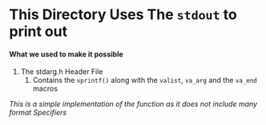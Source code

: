 # This Directory Uses The `stdout` to print out
  #### What we used to make it possible ####
1. The stdarg.h Header File
   1. Contains the `vprintf()` along with the `valist`, `va_arg` and the `va_end` macros

*This is a simple implementation of the function as it does not include many format Specifiers*
